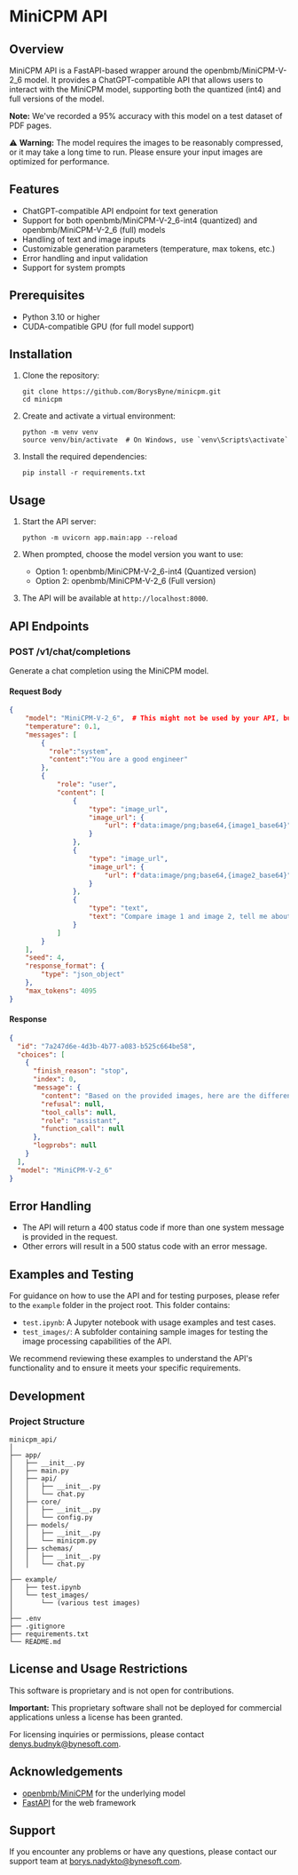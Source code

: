 # MiniCPM API

## Overview

MiniCPM API is a FastAPI-based wrapper around the openbmb/MiniCPM-V-2_6 model. It provides a ChatGPT-compatible API that allows users to interact with the MiniCPM model, supporting both the quantized (int4) and full versions of the model.

**Note:** We've recorded a 95% accuracy with this model on a test dataset of PDF pages.

⚠️ **Warning:** The model requires the images to be reasonably compressed, or it may take a long time to run. Please ensure your input images are optimized for performance.

## Features

- ChatGPT-compatible API endpoint for text generation
- Support for both openbmb/MiniCPM-V-2_6-int4 (quantized) and openbmb/MiniCPM-V-2_6 (full) models
- Handling of text and image inputs
- Customizable generation parameters (temperature, max tokens, etc.)
- Error handling and input validation
- Support for system prompts

## Prerequisites

- Python 3.10 or higher
- CUDA-compatible GPU (for full model support)

## Installation

1. Clone the repository:
   ```
   git clone https://github.com/BorysByne/minicpm.git
   cd minicpm
   ```

2. Create and activate a virtual environment:
   ```
   python -m venv venv
   source venv/bin/activate  # On Windows, use `venv\Scripts\activate`
   ```

3. Install the required dependencies:
   ```
   pip install -r requirements.txt
   ```

## Usage

1. Start the API server:
   ```
   python -m uvicorn app.main:app --reload 
   ```

2. When prompted, choose the model version you want to use:
   - Option 1: openbmb/MiniCPM-V-2_6-int4 (Quantized version)
   - Option 2: openbmb/MiniCPM-V-2_6 (Full version)

3. The API will be available at `http://localhost:8000`.

## API Endpoints

### POST /v1/chat/completions

Generate a chat completion using the MiniCPM model.

#### Request Body

```json
{
    "model": "MiniCPM-V-2_6",  # This might not be used by your API, but included for compatibility
    "temperature": 0.1,
    "messages": [
        {
          "role":"system",
          "content":"You are a good engineer"
        },
        {
            "role": "user",
            "content": [
                {
                    "type": "image_url",
                    "image_url": {
                        "url": f"data:image/png;base64,{image1_base64}"
                    }
                },
                {
                    "type": "image_url",
                    "image_url": {
                        "url": f"data:image/png;base64,{image2_base64}"
                    }
                },
                {
                    "type": "text",
                    "text": "Compare image 1 and image 2, tell me about the differences between them. Format your response in JSON."
                }
            ]
        }
    ],
    "seed": 4,
    "response_format": {
        "type": "json_object"
    },
    "max_tokens": 4095
}
```

#### Response

```json
{
  "id": "7a247d6e-4d3b-4b77-a083-b525c664be58",
  "choices": [
    {
      "finish_reason": "stop",
      "index": 0,
      "message": {
        "content": "Based on the provided images, here are the differences between image 1 and image 2:\n\n1. **Page Number**:\n   - Image 1: Page number is not visible.\n   - Image 2: Page number \"4 of 36\" is visible at the bottom right corner.\n\n2. **Content Differences**:\n   - The content in both images appears to be identical with respect to text and layout. There are no visible changes or additions in the textual information presented in both images.\n\n3. **Footer Information**:\n   - Both images have a footer that includes the website \"analog.com\".\n   - Both images have a revision control note \"Rev. G\".\n\nIn summary, the primary difference between the two images is the visibility of the page number in image 2, which indicates it is part of a larger document (36 pages).",
        "refusal": null,
        "tool_calls": null,
        "role": "assistant",
        "function_call": null
      },
      "logprobs": null
    }
  ],
  "model": "MiniCPM-V-2_6"
}
```

## Error Handling

- The API will return a 400 status code if more than one system message is provided in the request.
- Other errors will result in a 500 status code with an error message.

## Examples and Testing

For guidance on how to use the API and for testing purposes, please refer to the `example` folder in the project root. This folder contains:

- `test.ipynb`: A Jupyter notebook with usage examples and test cases.
- `test_images/`: A subfolder containing sample images for testing the image processing capabilities of the API.

We recommend reviewing these examples to understand the API's functionality and to ensure it meets your specific requirements.

## Development

### Project Structure

```
minicpm_api/
│
├── app/
│   ├── __init__.py
│   ├── main.py
│   ├── api/
│   │   ├── __init__.py
│   │   └── chat.py
│   ├── core/
│   │   ├── __init__.py
│   │   └── config.py
│   ├── models/
│   │   ├── __init__.py
│   │   └── minicpm.py
│   ├── schemas/
│   │   ├── __init__.py
│   │   └── chat.py
│
├── example/
│   ├── test.ipynb
│   └── test_images/
│       └── (various test images)
│
├── .env
├── .gitignore
├── requirements.txt
└── README.md
```

## License and Usage Restrictions

This software is proprietary and is not open for contributions. 

**Important:** This proprietary software shall not be deployed for commercial applications unless a license has been granted. 

For licensing inquiries or permissions, please contact denys.budnyk@bynesoft.com.

## Acknowledgements

- [openbmb/MiniCPM](https://github.com/OpenBMB/MiniCPM) for the underlying model
- [FastAPI](https://fastapi.tiangolo.com/) for the web framework

## Support

If you encounter any problems or have any questions, please contact our support team at borys.nadykto@bynesoft.com.
